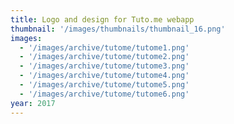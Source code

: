 ```yaml
---
title: Logo and design for Tuto.me webapp
thumbnail: '/images/thumbnails/thumbnail_16.png'
images:
  - '/images/archive/tutome/tutome1.png'
  - '/images/archive/tutome/tutome2.png'
  - '/images/archive/tutome/tutome3.png'
  - '/images/archive/tutome/tutome4.png'
  - '/images/archive/tutome/tutome5.png'
  - '/images/archive/tutome/tutome6.png'
year: 2017
---
```

